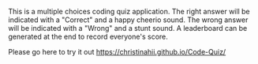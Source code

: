 This is a multiple choices coding quiz application. The right answer will be indicated with a "Correct" and a happy cheerio sound. The wrong answer will be indicated with a "Wrong" and a stunt sound. A leaderboard can be generated at the end to record everyone's score.

Please go here to try it out
https://christinahii.github.io/Code-Quiz/


